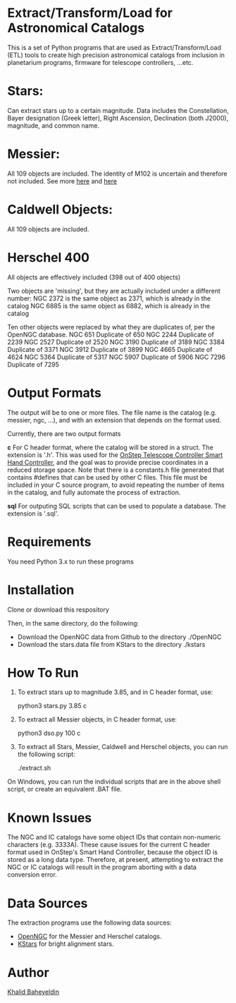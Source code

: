 # Extract/Transform/Load for Astronomical Catalogs

This is a set of Python programs that are used as Extract/Transform/Load (ETL) tools
to create high precision astronomical catalogs from inclusion in planetarium programs,
firmware for telescope controllers, ...etc. 

# Stars:
Can extract stars up to a certain magnitude.
Data includes the Constellation, Bayer designation (Greek letter),
Right Ascension, Declination (both J2000), magnitude, and common name.

# Messier:
All 109 objects are included.
The identity of M102 is uncertain and therefore not included. See more [here](http://www.messier.seds.org/m/m102d.html) and [here](https://en.wikipedia.org/wiki/Messier_102)

# Caldwell Objects:
All 109 objects are included.

# Herschel 400
All objects are effectively included (398 out of 400 objects)

Two objects are 'missing', but they are actually included under a different number:
    NGC 2372 is the same object as 2371, which is already in the catalog
    NGC 6885 is the same object as 6882, which is already in the catalog

Ten other objects were replaced by what they are duplicates of, per the OpenNGC database.
    NGC  651 Duplicate of 650
    NGC 2244 Duplicate of 2239
    NGC 2527 Duplicate of 2520
    NGC 3190 Duplicate of 3189
    NGC 3384 Duplicate of 3371
    NGC 3912 Duplicate of 3899
    NGC 4665 Duplicate of 4624
    NGC 5364 Duplicate of 5317
    NGC 5907 Duplicate of 5906
    NGC 7296 Duplicate of 7295

# Output Formats
The output will be to one or more files. The file name is the catalog (e.g. messier, ngc, ...),
and with an extension that depends on the format used.

Currently, there are two output formats

**c** For C header format, where the catalog will be stored in a struct. The extension is '.h'.
    This was used for the [OnStep Telescope Controller Smart Hand Controller](https://github.com/hjd1964/OnStep/blob/Alpha/addons/St4Serial/SmartHandController/Catalog.cpp),
    and the goal was to provide precise coordinates in a reduced storage space. Note that
    there is a constants.h file generated that contains #defines that can be used by other
    C files.  This file must be included in your C source program, to avoid repeating the number
    of items in the catalog, and fully automate the process of extraction.

**sql** For outputing SQL scripts that can be used to populate a database. The extension is '.sql'.

# Requirements
You need Python 3.x to run these programs

# Installation
Clone or download this respository

Then, in the same directory, do the following:
- Download the OpenNGC data from Github to the directory ./OpenNGC
- Download the stars.data file from KStars to the directory ./kstars

# How To Run
1. To extract stars up to magnitude 3.85, and in C header format, use:

   python3 stars.py 3.85 c

2. To extract all Messier objects, in C header format, use:
  
   python3 dso.py 100 c 
    
3. To extract all Stars, Messier, Caldwell and Herschel objects, you can run the following script:

   ./extract.sh

On Windows, you can run the individual scripts that are in the above shell script, or create
an equivalent .BAT file. 

# Known Issues
The NGC and IC catalogs have some object IDs that contain non-numeric characters (e.g. 3333A). These
cause issues for the current C header format used in OnStep's Smart Hand Controller, because the object
ID is stored as a long data type. Therefore, at present, attempting to extract the NGC or IC catalogs
will result in the program aborting with a data conversion error. 

# Data Sources
The extraction programs use the following data sources:
- [OpenNGC](https://github.com/mattiaverga/OpenNGC) for the Messier and Herschel catalogs.
- [KStars](https://git.launchpad.net/kstars-bleeding/plain/kstars/data/stars.dat) for bright alignment stars.

# Author
[Khalid Baheyeldin](https://baheyeldin.com)
